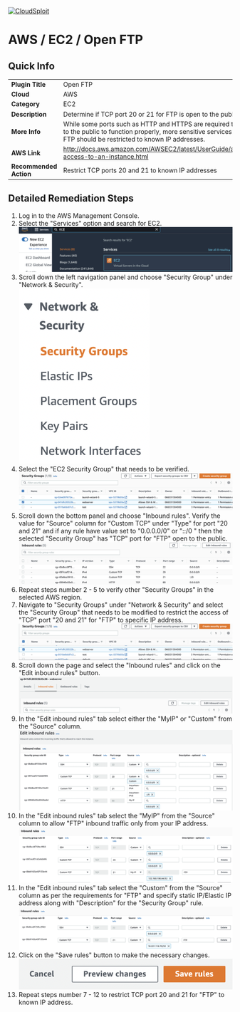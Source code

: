 [![CloudSploit](https://cloudsploit.com/img/logo-new-big-text-100.png "CloudSploit")](https://cloudsploit.com)

# AWS / EC2 / Open FTP

## Quick Info

| | |
|-|-|
| **Plugin Title** | Open FTP |
| **Cloud** | AWS |
| **Category** | EC2 |
| **Description** | Determine if TCP port 20 or 21 for FTP is open to the public |
| **More Info** | While some ports such as HTTP and HTTPS are required to be open to the public to function properly, more sensitive services such as FTP should be restricted to known IP addresses. |
| **AWS Link** | http://docs.aws.amazon.com/AWSEC2/latest/UserGuide/authorizing-access-to-an-instance.html |
| **Recommended Action** | Restrict TCP ports 20 and 21 to known IP addresses |

## Detailed Remediation Steps
1. Log in to the AWS Management Console.
2. Select the "Services" option and search for EC2. </br> <img src="/resources/aws/ec2/open-ftp/step2.png"/>
3. Scroll down the left navigation panel and choose "Security Group" under "Network & Security".</br> <img src="/resources/aws/ec2/open-ftp/step3.png"/>
4. Select the "EC2 Security Group" that needs to be verified. </br> <img src="/resources/aws/ec2/open-ftp/step4.png"/>
5. Scroll down the bottom panel and choose "Inbound rules". Verify the value for "Source" column for "Custom TCP" under "Type" for port "20 and 21" and if any rule have value set to "0.0.0.0/0" or "::/0 " then the selected "Security Group" has "TCP" port for "FTP" open to the public.</br> <img src="/resources/aws/ec2/open-ftp/step5.png"/>
6. Repeat steps number 2 - 5 to verify other "Security Groups" in the selected AWS region.</br> 
7. Navigate to "Security Groups" under "Network & Security" and select the "Security Group" that needs to be modified to restrict the access of "TCP" port "20 and 21" for "FTP"  to specific IP address. </br> <img src="/resources/aws/ec2/open-ftp/step7.png"/>
8. Scroll down the page and select the "Inbound rules" and click on the "Edit inbound rules" button. </br> <img src="/resources/aws/ec2/open-ftp/step8.png"/>
9. In the "Edit inbound rules" tab select either the "MyIP" or "Custom" from the "Source" column.</br> <img src="/resources/aws/ec2/open-ftp/step9.png"/>
10. In the "Edit inbound rules" tab select the "MyIP" from the "Source" column to allow "FTP" inbound traffic only from your IP address.</br> <img src="/resources/aws/ec2/open-ftp/step10.png"/>
11. In the "Edit inbound rules" tab select the "Custom" from the "Source" column as per the requirements for "FTP" and specify static IP/Elastic IP address along with "Description" for the "Security Group" rule. </br> <img src="/resources/aws/ec2/open-ftp/step11.png"/>
12. Click on the "Save rules" button to make the necessary changes. </br> <img src="/resources/aws/ec2/open-ftp/step12.png"/>
13. Repeat steps number 7 - 12 to restrict TCP port 20 and 21 for "FTP" to known IP address.</br>
